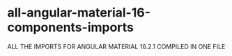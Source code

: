 # all-angular-material-16-components-imports
ALL THE IMPORTS FOR ANGULAR MATERIAL 16.2.1 COMPILED IN ONE FILE
